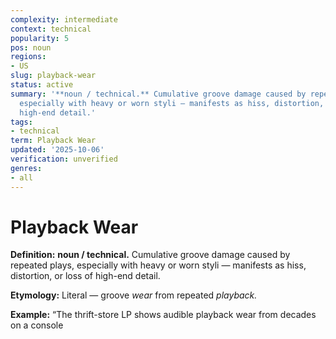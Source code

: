 ```yaml
---
complexity: intermediate
context: technical
popularity: 5
pos: noun
regions:
- US
slug: playback-wear
status: active
summary: '**noun / technical.** Cumulative groove damage caused by repeated plays,
  especially with heavy or worn styli — manifests as hiss, distortion, or loss of
  high-end detail.'
tags:
- technical
term: Playback Wear
updated: '2025-10-06'
verification: unverified
genres:
- all
---
```


# Playback Wear

**Definition:** **noun / technical.** Cumulative groove damage caused by repeated plays, especially with heavy or worn styli — manifests as hiss, distortion, or loss of high-end detail.

**Etymology:** Literal — groove *wear* from repeated *playback.*

**Example:** “The thrift-store LP shows audible playback wear from decades on a console

